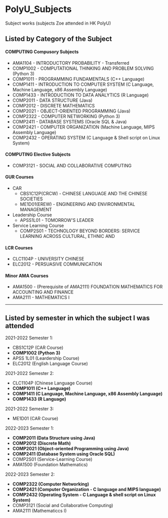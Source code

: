 # PolyU_Subjects
Subject works (subjects Zoe attended in HK PolyU)

## Listed by Category of the Subject

#### COMPUTING Compusory Subjects
- AMA1104 - INTRODUCTORY PROBABILITY - Transferred
- COMP1002 - COMPUTATIONAL THINKING AND PROBLEM SOLVING (Python 3)
- COMP1011 - PROGRAMMING FUNDAMENTALS (C++ Language)
- COMP1411 - INTRODUCTION TO COMPUTER SYSTEM (C Language, Machine Language, x86 Assembly Language)
- COMP1433 - INTRODUCTION TO DATA ANALYTICS (R Language)
- COMP2011 - DATA STRUCTURE (Java)
- COMP2012 - DISCRETE MATHEMATICS
- COMP2021 - OBJECT-ORIENTED PROGRAMMING (Java)
- COMP2322 - COMPUTER NETWORKING (Python 3)
- COMP2411 - DATABASE SYSTEMS (Oracle SQL & Java)
- COMP2421 - COMPUTER ORGANIZATION (Machine Language, MIPS Assembly Language)
- COMP2432 - OPERATING SYSTEM (C Language & Shell script on Linux System)

#### COMPUTING Elective Subjects
- COMP3121 - SOCIAL AND COLLABORATIVE COMPUTING

#### GUR Courses
- CAR
  - CBS1C12P(CRCW) - CHINESE LANGUAGE AND THE CHINESE SOCIETIES
  - ME1D01(EREW) - ENGINEERING AND ENVIRONMENTAL MANAGEMENT
- Leadership Course
  - APSS1L01 - TOMORROW'S LEADER
- Service Learning Course
  - COMP2S01 - TECHNOLOGY BEYOND BORDERS: SERVICE LEARNING ACROSS CULTURAL, ETHNIC AND

#### LCR Courses
- CLC1104P - UNIVERSITY CHINESE
- ELC2012 - PERSUASIVE COMMUNICATION

#### Minor AMA Courses
- AMA1500 - (Prerequisite of AMA2111) FOUNDATION MATHEMATICS FOR ACCOUNTING AND FINANCE
- AMA2111 - MATHEMATICS I

---

## Listed by semester in which the subject I was attended
2021-2022 Semester 1:
- CBS1C12P (CAR Course)
- **COMP1002 (Python 3)**
- APSS 1L01 (Leardership Course)
- ELC2012 (English Language Course)

2021-2022 Semester 2:
- CLC1104P (Chinese Language Course)
- **COMP1011 (C++ Language)**
- **COMP1411 (C Language, Machine Language, x86 Assembly Language)**
- **COMP1433 (R Language)**

2021-2022 Semester 3:
- ME1D01 (CAR Course)

2022-2023 Semester 1:
- **COMP2011 (Data Structure using Java)**
- **COMP2012 (Discrete Math)**
- **COMP2021 (Object-oriented Programming using Java)**
- **COMP2411 (Database System using Oracle SQL)**
- COMP2S01 (Service-Learning Course)
- AMA1500 (Foundation Mathematics)

2022-2023 Semester 2:
- **COMP2322 (Computer Networking)**
- **COMP2421 (Computer Organization - C language and MIPS language)**
- **COMP2432 (Operating System - C Language & shell script on Linux System)**
- COMP3121 (Social and Collaborative Computing)
- AMA2111 (Mathematiccs I)
